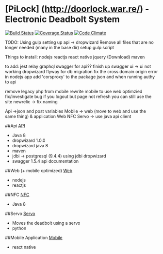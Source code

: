 # [PiLock] (http://doorlock.war.re/) - Electronic Deadbolt System

[![Build Status](https://travis-ci.org/rwwarren/door-lock.png?branch=master)](https://travis-ci.org/rwwarren/door-lock)
[![Coverage Status](https://img.shields.io/coveralls/rwwarren/door-lock.svg)](https://coveralls.io/r/rwwarren/door-lock)
[![Code Climate](https://codeclimate.com/github/rwwarren/door-lock/badges/gpa.svg)](https://codeclimate.com/github/rwwarren/door-lock)

TODO:
Using gulp
setting up api -> dropwizard 
Remove all files that are no longer needed (many in the base dir)
setup gulp script

Things to install:
nodejs
reactjs
react native
jquery (Download)
maven

to add:
jest
relay
graphql
swagger for api?? finish up swagger ui -> ui not working dropwizard 
flyway for db migration
fix the cross domain origin error in nodejs app
add 'corsproxy' to the package json and when running
authy to api

remove legacy php from mobile
rewrite mobile to use web optimzied
fix/investigate bug if you logout but page not refresh you can still use the site
newrelic -> fix naming

Api ->json and post variables
Mobile -> web (move to web and use the same thing) & application
Web
NFC
Servo -> use java api client

##Api
[API](api/)
- Java 8
- dropwizard 1.0.0
- dropwizard java 8
- maven
- jdbi -> postgresql (9.4.4) using jdbi dropwizard
- swagger 1.5.4 api documentation

##Web (+ mobile optimized)
[Web](web/)
- nodejs
- reactjs

##NFC
[NFC](nfc/)
- Java 8

##Servo
[Servo](servo/)
- Moves the deadbolt using a servo
- python

##Mobile Application
[Mobile](mobile/)
- react native
